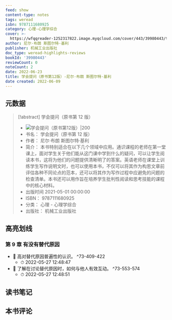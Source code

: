 ```yaml
---
feed: show
content-type: notes
tags: weread
isbn: 9787111680925
category: 心理-心理学综合
cover: >-
  https://wfqqreader-1252317822.image.myqcloud.com/cover/443/39980443/t7_39980443.jpg
author: 尼尔·布朗 斯图尔特·基利
publisher: 机械工业出版社
doc_type: weread-highlights-reviews
bookId: '39980443'
reviewCount: 0
noteCount: 2
date: 2022-06-23
title: 学会提问（原书第12版）-尼尔·布朗 斯图尔特·基利
date created: 2022-06-09
---
```


## 元数据

> [!abstract] 学会提问（原书第 12 版）
> - ![ 学会提问（原书第12版）|200](https://wfqqreader-1252317822.image.myqcloud.com/cover/443/39980443/t7_39980443.jpg)
> - 书名： 学会提问（原书第 12 版）
> - 作者： 尼尔·布朗 斯图尔特·基利
> - 简介： 本书特别适合在以下几个领域中应用。通识课程的老师在第一堂课上，面对学生关于他们能从这门课中学到什么的疑问，可以让学生阅读本书，这将为他们的问题提供清晰明了的答案。英语老师在课堂上训练学生写作说明文时，也可以使用本书，不仅可以将其作为构思文章前评估各种不同论点的范本，还可以将其作为写作过程中应避免的问题的检查清单。本书还可以用作旨在培养学生批判性阅读和思考技能的课程中的核心材料。
> - 出版时间 2021-05-01 00:00:00
> - ISBN： 9787111680925
> - 分类： 心理 - 心理学综合
> - 出版社： 机械工业出版社

## 高亮划线

### 第 9 章 有没有替代原因

- 📌 高对替代原因普遍性的认识。 ^73-409-422
	- ⏱ 2022-05-27 12:48:47
- 📌 了解在讨论替代原因时，如何与他人有效互动。 ^73-553-574
	- ⏱ 2022-05-27 12:48:51

## 读书笔记

## 本书评论
